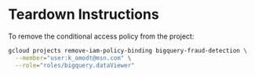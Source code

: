 # Teardown Instructions

To remove the conditional access policy from the project:

```bash
gcloud projects remove-iam-policy-binding bigquery-fraud-detection \
  --member="user:k_omodt@msn.com" \
  --role="roles/bigquery.dataViewer"
```
